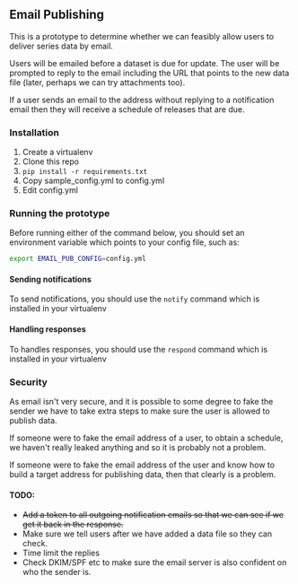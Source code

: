
## Email Publishing

This is a prototype to determine whether we can feasibly allow users
to deliver series data by email.

Users will be emailed before a dataset is due for update.  The user will
be prompted to reply to the email including the URL that points to the
new data file (later, perhaps we can try attachments too).

If a user sends an email to the address without replying to a notification
email then they will receive a schedule of releases that are due.


### Installation

1. Create a virtualenv
2. Clone this repo
3. ```pip install -r requirements.txt```
4. Copy sample_config.yml to config.yml
5. Edit config.yml


### Running the prototype

Before running either of the command below, you should set an environment variable
which points to your config file, such as:

```bash
export EMAIL_PUB_CONFIG=config.yml
```

#### Sending notifications

To send notifications, you should use the ```notify``` command which is installed in your virtualenv

#### Handling responses

To handles responses, you should use the ```respond``` command which is installed in your virtualenv

### Security

As email isn't very secure, and it is possible to some degree to fake the sender we have to take
extra steps to make sure the user is allowed to publish data.

If someone were to fake the email address of a user, to obtain a schedule, we haven't really
leaked anything and so it is probably not a problem.

If someone were to fake the email address of the user and know how to build a target address for
publishing data, then that clearly is a problem.

#### TODO:

 * ~~Add a token to all outgoing notification emails so that we can see if we get it back in the response.~~
 * Make sure we tell users after we have added a data file so they can check.
 * Time limit the replies
 * Check DKIM/SPF etc to make sure the email server is also confident on who the sender is.






